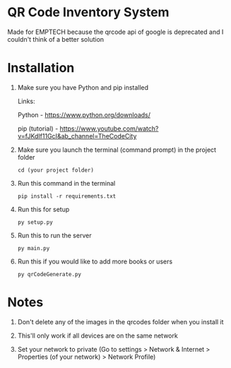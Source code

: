 # QR Code Inventory System

Made for EMPTECH because the qrcode api of google is deprecated and I couldn't think of a better solution

# Installation

1. Make sure you have Python and pip installed

   Links:

   Python - https://www.python.org/downloads/

   pip (tutorial) - https://www.youtube.com/watch?v=fJKdIf11GcI&ab_channel=TheCodeCity

2) Make sure you launch the terminal (command prompt) in the project folder

   ```
   cd (your project folder)
   ```

3) Run this command in the terminal

   ```
   pip install -r requirements.txt
   ```

4) Run this for setup

   ```
   py setup.py
   ```

5) Run this to run the server

   ```
   py main.py
   ```

6) Run this if you would like to add more books or users
   ```
   py qrCodeGenerate.py
   ```

# Notes

1. Don't delete any of the images in the qrcodes folder when you install it

2. This'll only work if all devices are on the same network

3. Set your network to private (Go to settings > Network & Internet > Properties (of your network) > Network Profile)
